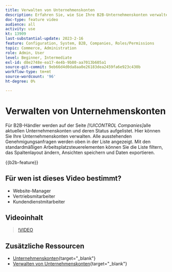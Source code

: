 ```yaml
---
title: Verwalten von Unternehmenskonten
description: Erfahren Sie, wie Sie Ihre B2B-Unternehmenskonten verwalten, einschließlich ausstehender Genehmigungsanfragen.
doc-type: feature video
audience: all
activity: use
kt: 13909
last-substantial-update: 2023-2-16
feature: Configuration, System, B2B, Companies, Roles/Permissions
topic: Commerce, Administration
role: Admin, User
level: Beginner, Intermediate
exl-id: d8e2748e-ea17-4e4b-9b80-aa7013b605a1
source-git-commit: 9eb66d4d0da8aa0e26183dea2459fa6e923c430b
workflow-type: tm+mt
source-wordcount: '96'
ht-degree: 0%

---
```


# Verwalten von Unternehmenskonten

Für B2B-Händler werden auf der Seite _[!UICONTROL Companies]_&#x200B;alle aktuellen Unternehmenskonten und deren Status aufgelistet. Hier können Sie Ihre Unternehmenskonten verwalten. Alle ausstehenden Genehmigungsanfragen werden oben in der Liste angezeigt. Mit den standardmäßigen Arbeitsplatzsteuerelementen können Sie die Liste filtern, das Spaltenlayout ändern, Ansichten speichern und Daten exportieren.

{{b2b-feature}}

## Für wen ist dieses Video bestimmt?

- Website-Manager
- Vertriebsmitarbeiter
- Kundendienstmitarbeiter

## Videoinhalt

>[!VIDEO](https://video.tv.adobe.com/v/344447?quality=12&learn=on)

## Zusätzliche Ressourcen

- [Unternehmenskonten](https://experienceleague.adobe.com/docs/commerce-admin/b2b/companies/account-companies.html){target="_blank"}
- [Verwalten von Unternehmenskonten](https://experienceleague.adobe.com/docs/commerce-admin/b2b/companies/account-company-manage.html){target="_blank"}
